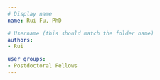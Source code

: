 ```yaml
---
# Display name
name: Rui Fu, PhD

# Username (this should match the folder name)
authors:
- Rui

user_groups:
- Postdoctoral Fellows 
---
```

